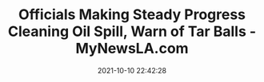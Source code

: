 ---
"title": "Officials Making Steady Progress Cleaning Oil Spill, Warn of Tar Balls - MyNewsLA.com"
"date": "2021-10-10 22:42:28"
"feed_name": "GOOGLENEWSDRILLING"
"feed_website": "https://news.google.com/search?q=drilling%2Bincident&hl=en-US&gl=US&ceid=US:en"
"feed_rss": "https://news.google.com/rss/search?q=drilling%2Bincident&hl=en-US&gl=US&ceid=US:en"
"link": "https://mynewsla.com/orange-county/2021/10/10/officials-making-steady-progress-cleaning-oil-spill-warn-of-tar-balls-3/"
"source": "{'href': 'https://mynewsla.com', 'title': 'MyNewsLA.com'}"
"file": "_posts/2021-1-1-23e8026b5600cd3c8e3da5f74fc207a0a9f5dd7b.md"
"accident": "0"
"drilling": "0"
"dead": "0"
"injured": "0"
"arrested": "0"
"place": "unknown place"
"where": "unknown site"
"causes": "unknown"
"place_uri": "unknown place"
---